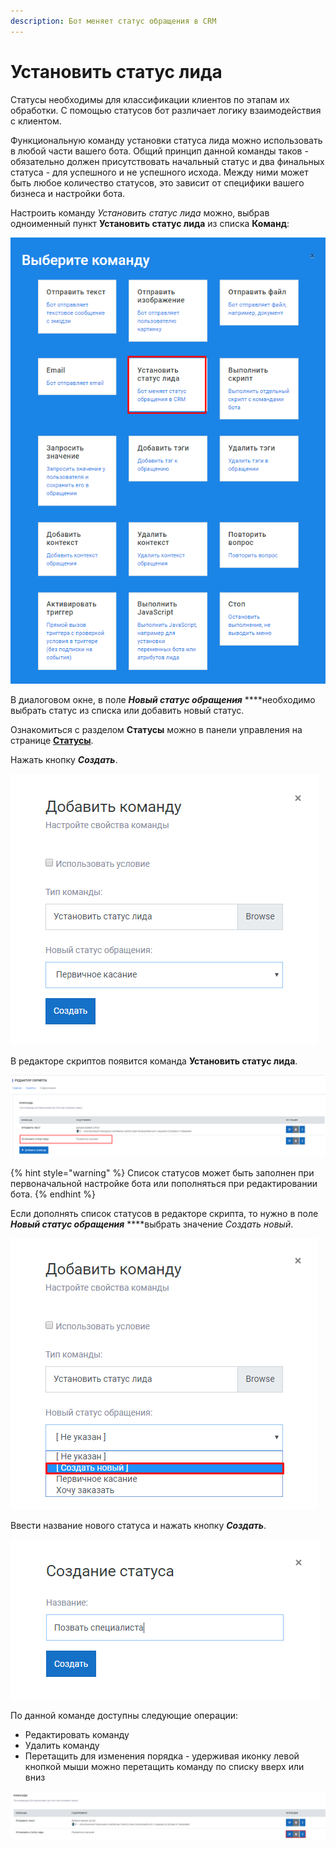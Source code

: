 ```yaml
---
description: Бот меняет статус обращения в CRM
---
```


# Установить статус лида

Статусы необходимы для классификации клиентов по этапам их обработки. С помощью статусов бот различает логику взаимодействия с клиентом.

Функциональную команду установки статуса лида можно использовать в любой части вашего бота.  Общий принцип данной команды таков - обязательно должен присутствовать начальный статус и два финальных статуса - для успешного и не успешного исхода. Между ними может быть любое количество статусов, это зависит от специфики вашего бизнеса и настройки бота.

Настроить команду _Установить статус лида_ можно, выбрав одноименный пункт **Установить статус лида** из списка **Команд**:

![&#x421;&#x43F;&#x438;&#x441;&#x43E;&#x43A; &#x43A;&#x43E;&#x43C;&#x430;&#x43D;&#x434;](../.gitbook/assets/izobrazhenie%20%2819%29.png)

В диалоговом окне, в поле _**Новый статус обращения**_ ****необходимо выбрать статус из списка или добавить новый статус. 

Ознакомиться с разделом **Статусы** можно в панели управления на странице [**Статусы**](https://metarex.gitbook.io/metabot24/panel-upravleniya-botom/statusy).

Нажать кнопку _**Создать**_.

![&#x41D;&#x430;&#x441;&#x442;&#x440;&#x43E;&#x439;&#x43A;&#x430; &#x441;&#x432;&#x43E;&#x439;&#x441;&#x442;&#x432; &#x43A;&#x43E;&#x43C;&#x430;&#x43D;&#x434;&#x44B;](../.gitbook/assets/image%20%28198%29.png)

В редакторе скриптов появится команда **Установить статус лида**.

![&#x41A;&#x43E;&#x43C;&#x430;&#x43D;&#x434;&#x430; &#x432; &#x440;&#x435;&#x434;&#x430;&#x43A;&#x442;&#x43E;&#x440;&#x435; &#x441;&#x43A;&#x440;&#x438;&#x43F;&#x442;&#x43E;&#x432;](../.gitbook/assets/image%20%28213%29.png)

{% hint style="warning" %}
Список статусов может быть заполнен при первоначальной настройке бота или пополняться при редактировании бота.
{% endhint %}

Если дополнять список статусов в редакторе скрипта, то нужно в поле _**Новый статус обращения**_  ****выбрать значение _Создать новый_.

![&#x421;&#x442;&#x430;&#x442;&#x443;&#x441; &#x43D;&#x435; &#x43D;&#x430;&#x439;&#x434;&#x435;&#x43D; &#x432; &#x441;&#x43F;&#x438;&#x441;&#x43A;&#x435;](../.gitbook/assets/image%20%28126%29.png)

Ввести название нового статуса и нажать кнопку _**Создать**_.

![&#x421;&#x43E;&#x437;&#x434;&#x430;&#x442;&#x44C; &#x43D;&#x43E;&#x432;&#x44B;&#x439; &#x441;&#x442;&#x430;&#x442;&#x443;&#x441;](../.gitbook/assets/image%20%28202%29.png)

По данной команде доступны следующие операции:

* Редактировать команду
* Удалить команду
* Перетащить для изменения порядка - удерживая иконку левой кнопкой мыши можно перетащить команду по списку вверх или вниз

![&#x41E;&#x43F;&#x435;&#x440;&#x430;&#x446;&#x438;&#x438; &#x434;&#x43B;&#x44F; &#x43A;&#x43E;&#x43C;&#x430;&#x43D;&#x434;&#x44B; &quot;&#x423;&#x441;&#x442;&#x430;&#x43D;&#x43E;&#x432;&#x438;&#x442;&#x44C; &#x441;&#x442;&#x430;&#x442;&#x443;&#x441; &#x43B;&#x438;&#x434;&#x430;&quot;](../.gitbook/assets/image%20%2877%29.png)

